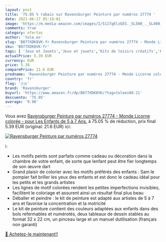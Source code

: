 ```yaml
---
layout: post
title: '75.05 % rabais sur Ravensburger Peinture par numéros 27774 '
date: 2021-06-27 05:19:01
image: 'https://m.media-amazon.com/images/I/511Tg6lzGES._SL500_._SL400_.jpg'
comments: true
category: ofertas
author: 'tole.es'
slug: 'B077XDK8VK-fr Ravensburger Peinture par numéros 27774 - Monde Licorne...'
sku: 'B077XDK8VK-fr'
tags: [ 'Jeux et Jouets','Jeux et jouets','Kits de loisirs créatifs','Kits de peinture au numéro','Loisirs créatifs','ravensburger', ]
actualPrice: 5.39 EUR
currency: EUR
price: 5.39
comparePrice: 21.6 EUR
prodname: 'Ravensburger Peinture par numéros 27774 - Monde Licorne colorée - pour Les Enfants de 5 à 7 Ans.'
country: 'fr'
flag: '🇫🇷'
brand: 'Ravensburger'
buyurl: 'https://www.amazon.fr/dp/B077XDK8VK/?tag=tolees0d-21'
descuento: '75.05'
average: '9.98'
---
```


Vous avez [Ravensburger Peinture par numéros 27774 - Monde Licorne colorée - pour Les Enfants de 5 à 7 Ans.](https://www.amazon.fr/dp/B077XDK8VK/?tag=tolees0d-21)  à  75.05 % de réduction, prix final  5.39 EUR (original: 21.6 EUR) ici:

[![Ravensburger Peinture par numéros 27774 ](https://m.media-amazon.com/images/I/511Tg6lzGES._SL500_._SL400_.jpg)](https://www.amazon.fr/dp/B077XDK8VK/?tag=tolees0d-21)

ℹ️:

- Les motifs peints sont parfaits comme cadeau ou décoration dans la chambre de votre enfant, de sorte que lenfant peut être fier longtemps de son œuvre dart
- Grand plaisir de colorier avec les motifs préférés des enfants : Sam le pompier fait briller les yeux des enfants et est donc le cadeau idéal pour les petits et les grands artistes
- Les lignes de motif colorées rendent les petites imperfections invisibles, facilitent le coloriage et assurent ainsi un résultat final plus beau
- Déballer et peindre : le kit de peinture est adapté aux artistes de 5 à 7 ans et favorise la concentration et la motricité
- Le kit de peinture contient des couleurs adaptées aux enfants dans des bols refermables et numérotés, deux tableaux de dessin stables au format 32 x 22 cm, un pinceau large et un manuel dutilisation (français non garanti)

[🛒 Achetez-le maintenant!!](https://www.amazon.fr/dp/B077XDK8VK/?tag=tolees0d-21)
